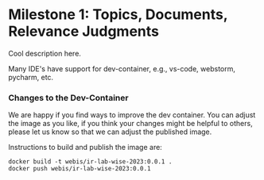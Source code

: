 # Milestone 1: Topics, Documents, Relevance Judgments

Cool description here.

Many IDE's have support for dev-container, e.g., vs-code, webstorm, pycharm, etc.

### Changes to the Dev-Container

We are happy if you find ways to improve the dev container. You can adjust the image as you like, if you think your changes might be helpful to others, please let us know so that we can adjust the published image.

Instructions to build and publish the image are:

```
docker build -t webis/ir-lab-wise-2023:0.0.1 .
docker push webis/ir-lab-wise-2023:0.0.1
```

